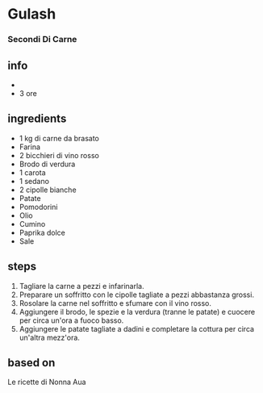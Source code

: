 



# Gulash
  
### Secondi Di Carne
## info
* 
* 3 ore
## ingredients
  
* 1 kg di carne da brasato   
* Farina  
* 2 bicchieri di vino rosso  
* Brodo di verdura  
* 1 carota  
* 1 sedano  
* 2 cipolle bianche  
* Patate  
* Pomodorini  
* Olio  
* Cumino  
* Paprika dolce  
* Sale
## steps
  
1. Tagliare la carne a pezzi e infarinarla.  
1. Preparare un soffritto con le cipolle tagliate a pezzi abbastanza grossi.  
1. Rosolare la carne nel soffritto e sfumare con il vino rosso.  
1. Aggiungere il brodo, le spezie e la verdura (tranne le patate) e cuocere per circa un'ora a fuoco basso.  
1. Aggiungere le patate tagliate a dadini e completare la cottura per circa un'altra mezz'ora.
## based on
  
Le ricette di Nonna Aua